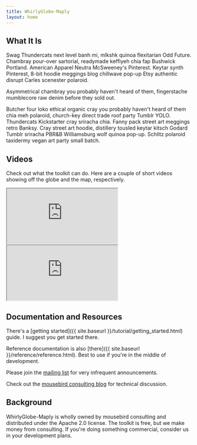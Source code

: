 ```yaml
---
title: WhirlyGlobe-Maply
layout: home
---
```


## What It Is

Swag Thundercats next level banh mi, mlkshk quinoa flexitarian Odd Future. Chambray pour-over sartorial, readymade keffiyeh chia fap Bushwick Portland. American Apparel Neutra McSweeney's Pinterest. Keytar synth Pinterest, 8-bit hoodie meggings blog chillwave pop-up Etsy authentic disrupt Carles scenester polaroid.

Asymmetrical chambray you probably haven't heard of them, fingerstache mumblecore raw denim before they sold out.

Butcher four loko ethical organic cray you probably haven't heard of them chia meh polaroid, church-key direct trade roof party Tumblr YOLO. Thundercats Kickstarter cray sriracha chia. Fanny pack street art meggings retro Banksy. Cray street art hoodie, distillery tousled keytar kitsch Godard Tumblr sriracha PBR&B Williamsburg wolf quinoa pop-up. Schlitz polaroid taxidermy vegan art party small batch.

## Videos

Check out what the toolkit can do.  Here are a couple of short videos showing off the globe and the map, respectively.

<div class="row">
  <div class="col-sm-6">
    <div class="embed-responsive embed-responsive-4by3">
      <iframe src="http://www.youtube.com/embed/rprzbSwqE2Y?feature=player_embedded" allowfullscreen></iframe>
    </div>
  </div>

  <div class="col-sm-6">
    <div class="embed-responsive embed-responsive-4by3">
      <iframe src="https://www.youtube.com/embed/YTBSl4Cok9A?feature=player_embedded" allowfullscreen></iframe>
    </div>
  </div>
</div>

## Documentation and Resources

There's a [getting started]({{ site.baseurl }}/tutorial/getting_started.html) guide. I suggest you get started there.

Reference documentation is also [there]({{ site.baseurl }}/reference/reference.html). Best to use if you're in the middle of development.

Please join the [mailing list](http://eepurl.com/D30CD) for very infrequent announcements.

Check out the [mousebird consulting blog](http://mousebirdconsulting.blogspot.com) for technical discussion.

## Background

WhirlyGlobe-Maply is wholly owned by mousebird consulting and distributed under the Apache 2.0 license. The toolkit is free, but we make money from consulting. If you're doing something commercial, consider us in your development plans.

